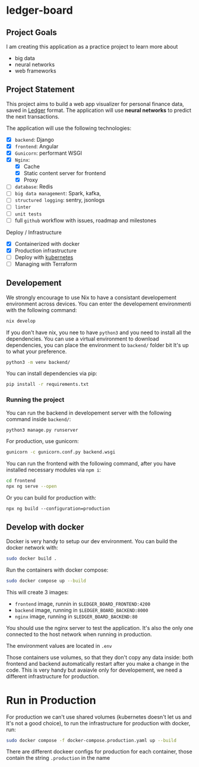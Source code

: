 # ledger-board

## Project Goals

I am creating this application as a practice project to learn more about
- big data
- neural networks
- web frameworks

## Project Statement

This project aims to build a web app visualizer for personal finance data, saved in [Ledger](https://github.com/ledger/ledger) format. The application will use **neural networks** to predict the next transactions. 

The application will use the following technologies:
- [x] `backend`: Django
- [x] `frontend`: Angular
- [x] `Gunicorn`: performant WSGI
- [x] `Nginx`:
    - [x] Cache
    - [x] Static content server for frontend
    - [x] Proxy
- [ ] `database`: Redis
- [ ] `big data management`: Spark, kafka,
- [ ] `structured logging`: sentry, jsonlogs
- [ ] `linter`
- [ ] `unit tests`
- [ ] full `github` workflow with issues, roadmap and milestones

Deploy / Infrastructure
- [x] Containerized with docker
- [x] Production infrastructure
- [ ] Deploy with [kubernetes](https://github.com/kubernetes/kubernetes)
- [ ] Managing with Terraform

## Developement

We strongly encourage to use Nix to have a consistant developement environment across devices. You can enter the developement environmenti with the following command:
```bash
nix develop
```

If you don't have nix, you nee to have `python3` and you need to install all the dependencies.
You can use a virtual environment to download dependencies, you can place the environment to `backend/` folder bit It's up to what your preference.
```bash
python3 -m venv backend/
```
You can install dependencies via pip:
```bash
pip install -r requirements.txt
```

### Running the project

You can run the backend in developement server with the following command inside `backend/`:
```bash
python3 manage.py runserver 
```
For production, use gunicorn:
```bash
gunicorn -c gunicorn.conf.py backend.wsgi
```

You can run the frontend with the following command, after you have installed necessary modules via `npm i`:
```bash
cd frontend
npx ng serve --open
```
Or you can build for production with:
```build
npx ng build --configuration=production
```

## Develop with docker

Docker is very handy to setup our dev environment. You can build the docker network with:
```bash
sudo docker build .
```
Run the containers with docker compose:
```bash
sudo docker compose up --build
```
This will create 3 images:
- `frontend` image, runnin in `$LEDGER_BOARD_FRONTEND:4200`
- `backend` image, running in `$LEDGER_BOARD_BACKEND:8000`
- `nginx` image, running in `$LEDGER_BOARD_BACKEND:80`

You should use the nginx server to test the application. It's also the only one connected to the host network when running in production.

The environment values are located in `.env`

Those containers use volumes, so that they don't copy any data inside: both frontend and backend automatically restart after you make a change in the code. This is very handy but avaiavle only for developement, we need a different infrastructure for production. 

# Run in Production

For production we can't use shared volumes (kubernetes doesn't let us and It's not a good choice), to run the infrastructure for production with docker, run:
```bash
sudo docker compose -f docker-compose.production.yaml up --build
```
There are different dockeer configs for production for each container, those contain the string `.production` in the name
